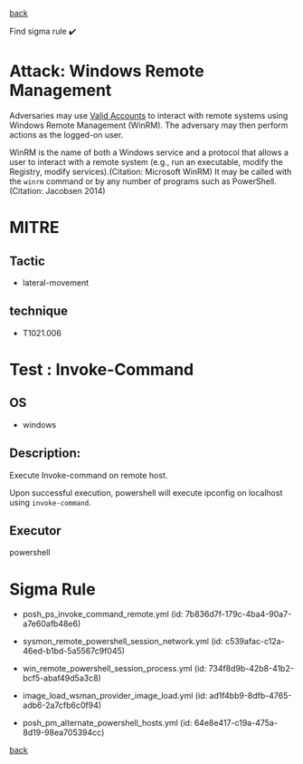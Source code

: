 
[back](../index.md)

Find sigma rule :heavy_check_mark: 

# Attack: Windows Remote Management 

Adversaries may use [Valid Accounts](https://attack.mitre.org/techniques/T1078) to interact with remote systems using Windows Remote Management (WinRM). The adversary may then perform actions as the logged-on user.

WinRM is the name of both a Windows service and a protocol that allows a user to interact with a remote system (e.g., run an executable, modify the Registry, modify services).(Citation: Microsoft WinRM) It may be called with the `winrm` command or by any number of programs such as PowerShell.(Citation: Jacobsen 2014)

# MITRE
## Tactic
  - lateral-movement


## technique
  - T1021.006


# Test : Invoke-Command
## OS
  - windows


## Description:
Execute Invoke-command on remote host.

Upon successful execution, powershell will execute ipconfig on localhost using `invoke-command`.


## Executor
powershell

# Sigma Rule
 - posh_ps_invoke_command_remote.yml (id: 7b836d7f-179c-4ba4-90a7-a7e60afb48e6)

 - sysmon_remote_powershell_session_network.yml (id: c539afac-c12a-46ed-b1bd-5a5567c9f045)

 - win_remote_powershell_session_process.yml (id: 734f8d9b-42b8-41b2-bcf5-abaf49d5a3c8)

 - image_load_wsman_provider_image_load.yml (id: ad1f4bb9-8dfb-4765-adb6-2a7cfb6c0f94)

 - posh_pm_alternate_powershell_hosts.yml (id: 64e8e417-c19a-475a-8d19-98ea705394cc)



[back](../index.md)
